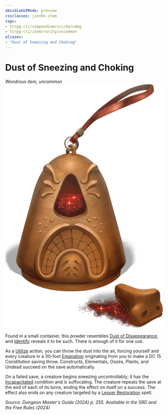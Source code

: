 ```yaml
---
obsidianUIMode: preview
cssclasses: json5e-item
tags:
- ttrpg-cli/compendium/src/5e/xdmg
- ttrpg-cli/item/rarity/uncommon
aliases: 
- "Dust of Sneezing and Choking"
---
```

# Dust of Sneezing and Choking
*Wondrous item, uncommon*  
![](Інструменти%20ДМ/CLI/items/img/dust-of-sneezing-and-choking.webp#right)


Found in a small container, this powder resembles [Dust of Disappearance](Інструменти%20ДМ/CLI/items/dust-of-disappearance-xdmg.md), and [Identify](Інструменти%20ДМ/CLI/spells/identify-xphb.md) reveals it to be such. There is enough of it for one use.

As a [Utilize](Інструменти%20ДМ/CLI/rules/actions.md#Utilize) action, you can throw the dust into the air, forcing yourself and every creature in a 30-foot [Emanation](Інструменти%20ДМ/CLI/rules/variant-rules/emanation-area-of-effect-xphb.md) originating from you to make a DC 15 Constitution saving throw. Constructs, Elementals, Oozes, Plants, and Undead succeed on the save automatically.

On a failed save, a creature begins sneezing uncontrollably; it has the [Incapacitated](Інструменти%20ДМ/CLI/rules/conditions.md#Incapacitated) condition and is suffocating. The creature repeats the save at the end of each of its turns, ending the effect on itself on a success. The effect also ends on any creature targeted by a [Lesser Restoration](Інструменти%20ДМ/CLI/spells/lesser-restoration-xphb.md) spell.

*Source: Dungeon Master's Guide (2024) p. 255. Available in the <span title='Systems Reference Document (5.2)'>SRD</span> and the Free Rules (2024)*